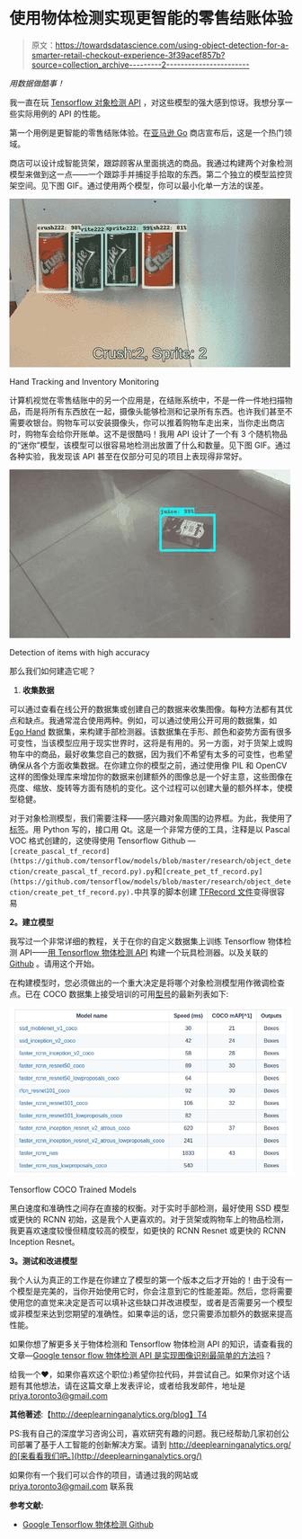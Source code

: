# 使用物体检测实现更智能的零售结账体验

> 原文：<https://towardsdatascience.com/using-object-detection-for-a-smarter-retail-checkout-experience-3f39acef857b?source=collection_archive---------2----------------------->

*用数据做酷事！*

我一直在玩 [Tensorflow 对象检测 API](https://github.com/tensorflow/models/tree/master/research/object_detection) ，对这些模型的强大感到惊讶。我想分享一些实际用例的 API 的性能。

第一个用例是更智能的零售结账体验。在[亚马逊 Go](https://www.amazon.com/b?node=16008589011) 商店宣布后，这是一个热门领域。

商店可以设计成智能货架，跟踪顾客从里面挑选的商品。我通过构建两个对象检测模型来做到这一点——一个跟踪手并捕捉手拾取的东西。第二个独立的模型监控货架空间。见下图 GIF。通过使用两个模型，你可以最小化单一方法的误差。

![](img/ddf838e78e10af5d397c1732baba2782.png)

Hand Tracking and Inventory Monitoring

计算机视觉在零售结账中的另一个应用是，在结账系统中，不是一件一件地扫描物品，而是将所有东西放在一起，摄像头能够检测和记录所有东西。也许我们甚至不需要收银台。购物车可以安装摄像头，你可以推着购物车走出来，当你走出商店时，购物车会给你开账单。这不是很酷吗！我用 API 设计了一个有 3 个随机物品的“迷你”模型，该模型可以很容易地检测出放置了什么和数量。见下图 GIF。通过各种实验，我发现该 API 甚至在仅部分可见的项目上表现得非常好。

![](img/0bd442be9fd5c4685c0179fda8e7c46e.png)

Detection of items with high accuracy

那么我们如何建造它呢？

1.  **收集数据**

可以通过查看在线公开的数据集或创建自己的数据来收集图像。每种方法都有其优点和缺点。我通常混合使用两种。例如，可以通过使用公开可用的数据集，如 [Ego Hand](http://vision.soic.indiana.edu/projects/egohands/) 数据集，来构建手部检测器。该数据集在手形、颜色和姿势方面有很多可变性，当该模型应用于现实世界时，这将是有用的。另一方面，对于货架上或购物车中的商品，最好收集您自己的数据，因为我们不希望有太多的可变性，也希望确保从各个方面收集数据。在你建立你的模型之前，通过使用像 PIL 和 OpenCV 这样的图像处理库来增加你的数据来创建额外的图像总是一个好主意，这些图像在亮度、缩放、旋转等方面有随机的变化。这个过程可以创建大量的额外样本，使模型稳健。

对于对象检测模型，我们需要注释——感兴趣对象周围的边界框。为此，我使用了[标签](https://github.com/tzutalin/labelImg)。用 Python 写的，接口用 Qt。这是一个非常方便的工具，注释是以 Pascal VOC 格式创建的，这使得使用 Tensorflow Github — `[create_pascal_tf_record](https://github.com/tensorflow/models/blob/master/research/object_detection/create_pascal_tf_record.py).py`和`[create_pet_tf_record.py](https://github.com/tensorflow/models/blob/master/research/object_detection/create_pet_tf_record.py).`中共享的脚本创建 [TFRecord 文件](https://www.tensorflow.org/api_guides/python/python_io#tfrecords_format_details)变得很容易

**2。建立模型**

我写过一个非常详细的教程，关于在你的自定义数据集上训练 Tensorflow 物体检测 API——[用 Tensorflow 物体检测 API](/building-a-toy-detector-with-tensorflow-object-detection-api-63c0fdf2ac95) 构建一个玩具检测器。以及关联的 [Github](https://github.com/priya-dwivedi/Deep-Learning/tree/master/tensorflow_toy_detector) 。请用这个开始。

在构建模型时，您必须做出的一个重大决定是将哪个对象检测模型用作微调检查点。已在 COCO 数据集上接受培训的可用[型号](https://github.com/tensorflow/models/blob/master/research/object_detection/g3doc/detection_model_zoo.md)的最新列表如下:

![](img/2e0656d5b17c59319eb12254554e44ce.png)

Tensorflow COCO Trained Models

黑白速度和准确性之间存在直接的权衡。对于实时手部检测，最好使用 SSD 模型或更快的 RCNN 初始，这是我个人更喜欢的。对于货架或购物车上的物品检测，我更喜欢速度较慢但精度较高的模型，如更快的 RCNN Resnet 或更快的 RCNN Inception Resnet。

**3。测试和改进模型**

我个人认为真正的工作是在你建立了模型的第一个版本之后才开始的！由于没有一个模型是完美的，当你开始使用它时，你会注意到它的性能差距。然后，您将需要使用您的直觉来决定是否可以填补这些缺口并改进模型，或者是否需要另一个模型或非模型来达到您期望的准确性。如果幸运的话，您只需要添加额外的数据来提高性能。

如果你想了解更多关于物体检测和 Tensorflow 物体检测 API 的知识，请查看我的文章—[Google tensor flow 物体检测 API 是实现图像识别最简单的方法吗](https://medium.com/towards-data-science/is-google-tensorflow-object-detection-api-the-easiest-way-to-implement-image-recognition-a8bd1f500ea0)？

给我一个❤️，如果你喜欢这个职位:)希望你拉代码，并尝试自己。如果你对这个话题有其他想法，请在这篇文章上发表评论，或者给我发邮件，地址是 priya.toronto3@gmail.com

**其他著述**:【http://deeplearninganalytics.org/blog】T4

PS:我有自己的深度学习咨询公司，喜欢研究有趣的问题。我已经帮助几家初创公司部署了基于人工智能的创新解决方案。请到 http://deeplearninganalytics.org/的[来看看我们吧。](http://deeplearninganalytics.org/)

如果你有一个我们可以合作的项目，请通过我的网站或 priya.toronto3@gmail.com 联系我

**参考文献:**

*   [Google Tensorflow 物体检测 Github](https://github.com/tensorflow/models/tree/master/research/object_detection)